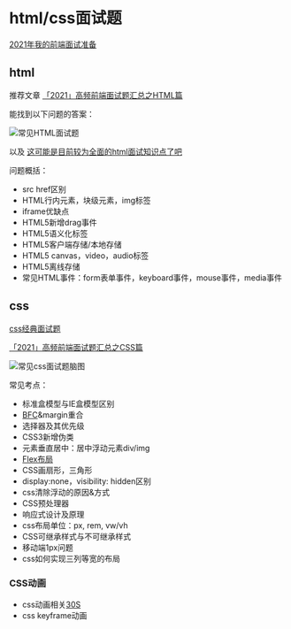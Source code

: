 # html/css面试题

[2021年我的前端面试准备](https://juejin.cn/post/6989422484722286600)

## html

推荐文章 [「2021」高频前端面试题汇总之HTML篇](https://juejin.cn/post/6905294475539513352)

能找到以下问题的答案：

![常见HTML面试题](https://p3-juejin.byteimg.com/tos-cn-i-k3u1fbpfcp/a18f8caac72c44ccb29197298f65809e~tplv-k3u1fbpfcp-watermark.awebp)

以及 [这可能是目前较为全面的html面试知识点了吧](https://juejin.cn/post/6844904180943945742)

问题概括：

- src href区别
- HTML行内元素，块级元素，img标签
- iframe优缺点
- HTML5新增drag事件
- HTML5语义化标签
- HTML5客户端存储/本地存储
- HTML5 canvas，video，audio标签
- HTML5离线存储
- 常见HTML事件：form表单事件，keyboard事件，mouse事件，media事件

## css

[css经典面试题](https://juejin.cn/post/6844903832552472583)

[「2021」高频前端面试题汇总之CSS篇](https://juejin.cn/post/6905539198107942919)

![常见css面试题脑图](https://p3-juejin.byteimg.com/tos-cn-i-k3u1fbpfcp/3f63fdc5979647e09bbde92d964a9656~tplv-k3u1fbpfcp-watermark.awebp)

常见考点：
  - 标准盒模型与IE盒模型区别
  - [BFC](https://juejin.cn/post/6950082193632788493)&margin重合
  - 选择器及其优先级
  - CSS3新增伪类
  - 元素垂直居中：居中浮动元素div/img
  - [Flex布局](https://juejin.cn/post/6844903833190006791)
  - CSS画扇形，三角形
  - display:none，visibility: hidden区别
  - css清除浮动的原因&方式
  - CSS预处理器
  - 响应式设计及原理
  - css布局单位：px, rem, vw/vh
  - CSS可继承样式与不可继承样式
  - 移动端1px问题
  - css如何实现三列等宽的布局
  
### CSS动画

- css动画相关[30S](https://www.30secondsofcode.org/css/p/1)
- css keyframe动画
